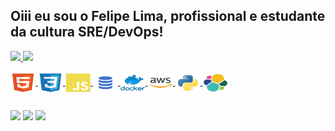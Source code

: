 ## Oiii eu sou o Felipe Lima, profissional e estudante da cultura SRE/DevOps!

<div>
<a href="[https://github](https://github.com/flima835)">
<img height="180cm" src="https://github-readme-stats.vercel.app/api?username=flima835&show_icon=true&theme=dracula&include_all_commits+true&count_private=true"/>
<img height="180cm" src="https://github-readme-stats.vercel.app/api/top-langs/?username=flima835&layout=compact&langs_count=16&theme=dracula"/>
</div>

<div style="display: inline_block"><br>
  <img align="center" alt="Rafa-HTML" height="30" width="40" src="https://raw.githubusercontent.com/devicons/devicon/master/icons/html5/html5-original.svg">
  <img align="center" alt="Rafa-CSS" height="30" width="40" src="https://raw.githubusercontent.com/devicons/devicon/master/icons/css3/css3-original.svg">
  <img align="center" alt="Rafa-Js" height="30" width="40" src="https://raw.githubusercontent.com/devicons/devicon/master/icons/javascript/javascript-plain.svg">
  <img align="center" alt="Rafa-Csharp" height="30" width="40" src="https://raw.githubusercontent.com/github/explore/master/topics/sql/sql.png">
  <img align="center" alt="Rafa-Ts" height="30" width="40" src="https://raw.githubusercontent.com/github/explore/master/topics/docker/docker.png">
  <img align="center" alt="Rafa-React" height="30" width="40" src="https://raw.githubusercontent.com/github/explore/main/topics/aws/aws.png">
  <img align="center" alt="Rafa-Python" height="30" width="40" src="https://raw.githubusercontent.com/devicons/devicon/master/icons/python/python-original.svg">
  <img align="center" alt="Rafa-Csharp" height="30" width="40" src="https://raw.githubusercontent.com/github/explore/master/topics/elasticsearch/elasticsearch.png">
</div>
  
  ##
 
<div> 
  
   
  <a href = "mailto:flima835@gmail.com"><img src="https://img.shields.io/badge/-Gmail-%23333?style=for-the-badge&logo=gmail&logoColor=white" target="_blank"></a>
  <a href="https://www.linkedin.com/in/ink-felipe-lima/" target="_blank"><img src="https://img.shields.io/badge/-LinkedIn-%230077B5?style=for-the-badge&logo=linkedin&logoColor=white" target="_blank"></a> 
  <a href="https://www.facebook.com/in/https:/felipe.lima.92351/" target="_blank"><img src="https://img.shields.io/badge/-facebook-%230077B5?style=for-the-badge&logo=linkedin&logoColor=white" target="_blank"></a> 
  
</div>
